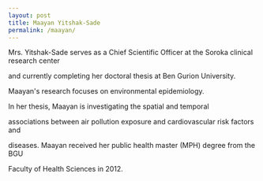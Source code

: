 ```yaml
---
layout: post
title: Maayan Yitshak-Sade
permalink: /maayan/
---
```



Mrs. Yitshak-Sade serves as a Chief Scientific Officer at the Soroka clinical research center 

and currently completing her doctoral thesis at Ben Gurion University. 

Maayan&#39;s research focuses on environmental epidemiology. 

In her thesis, Maayan is investigating the spatial and temporal

associations between air pollution exposure and cardiovascular risk factors and

diseases. Maayan received her public health master (MPH) degree from the BGU

Faculty of Health Sciences in 2012.
